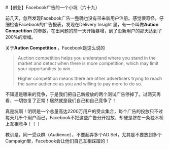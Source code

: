 #【创业】Facebook广告的一个小坑（六十九）

前几天，忽然发现Facebook广告一整晚也没有带来新用户注册。感觉很奇怪，仔细检查Facebook的广告报表，发现在Delivery Insight 里，有一个叫做**Aution Competition** 的参数，在出问题的前一天开始暴增，到了没新用户的那天达到了200%的增幅。

关于**Aution Competition** ，Facebook是这么说的

> Auction competition helps you understand where you stand in the market and detect when there is more competition, which may limit your opportunities to win.
>
> Higher competition means there are other advertisers trying to reach the same audience as you and willing to pay more to do so.

不知道是哪来的竞争，于是我们把自己新投放的两个测试广告停掉了。过两天再看，一切恢复了正常！居然就是我们自己和自己竞争了！

真是坑啊！明明是一个总量高达2200万用户的受众集合，每个广告的投放只不过每天几千个用户而已，Facebook不把这些广告分开投放，却硬是挤在一条独木桥上互相竞争！！！

教训是，同一受众群（Audience），不要起弄多个AD Set，尤其是不要放到多个Campaign里，Facebook会让他们自己互相踩踏的！